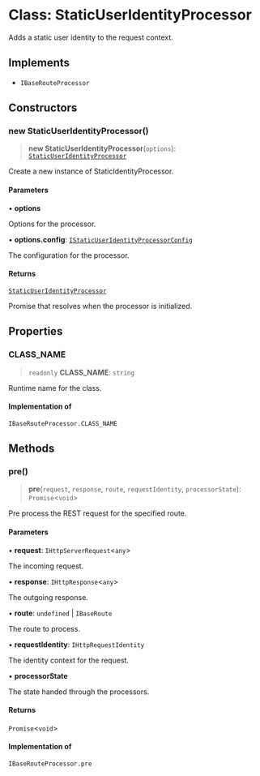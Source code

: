 # Class: StaticUserIdentityProcessor

Adds a static user identity to the request context.

## Implements

- `IBaseRouteProcessor`

## Constructors

### new StaticUserIdentityProcessor()

> **new StaticUserIdentityProcessor**(`options`): [`StaticUserIdentityProcessor`](StaticUserIdentityProcessor.md)

Create a new instance of StaticIdentityProcessor.

#### Parameters

• **options**

Options for the processor.

• **options.config**: [`IStaticUserIdentityProcessorConfig`](../interfaces/IStaticUserIdentityProcessorConfig.md)

The configuration for the processor.

#### Returns

[`StaticUserIdentityProcessor`](StaticUserIdentityProcessor.md)

Promise that resolves when the processor is initialized.

## Properties

### CLASS\_NAME

> `readonly` **CLASS\_NAME**: `string`

Runtime name for the class.

#### Implementation of

`IBaseRouteProcessor.CLASS_NAME`

## Methods

### pre()

> **pre**(`request`, `response`, `route`, `requestIdentity`, `processorState`): `Promise`\<`void`\>

Pre process the REST request for the specified route.

#### Parameters

• **request**: `IHttpServerRequest`\<`any`\>

The incoming request.

• **response**: `IHttpResponse`\<`any`\>

The outgoing response.

• **route**: `undefined` \| `IBaseRoute`

The route to process.

• **requestIdentity**: `IHttpRequestIdentity`

The identity context for the request.

• **processorState**

The state handed through the processors.

#### Returns

`Promise`\<`void`\>

#### Implementation of

`IBaseRouteProcessor.pre`
